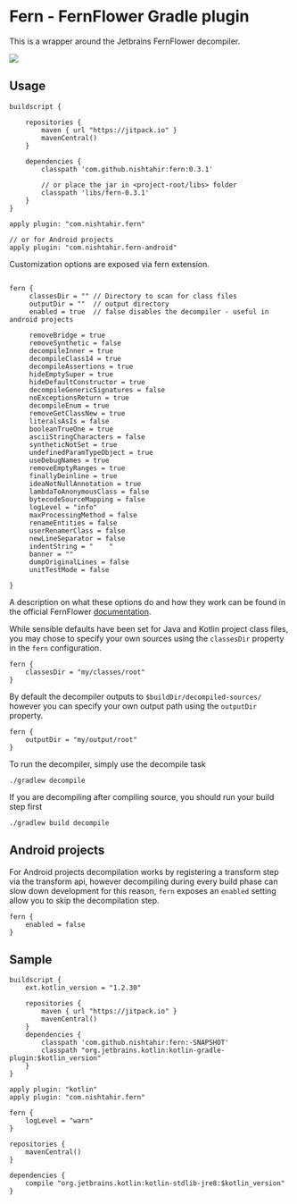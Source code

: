 # Fern - FernFlower Gradle plugin

This is a wrapper around the Jetbrains FernFlower decompiler.

[![](https://jitpack.io/v/nishtahir/fern.svg)](https://jitpack.io/#nishtahir/fern)

## Usage

```
buildscript {

    repositories {
        maven { url "https://jitpack.io" }
        mavenCentral()
    }

    dependencies {
	    classpath 'com.github.nishtahir:fern:0.3.1'

	    // or place the jar in <project-root/libs> folder
	    classpath 'libs/fern-0.3.1'
    }
}

apply plugin: "com.nishtahir.fern"

// or for Android projects
apply plugin: "com.nishtahir.fern-android"

```

Customization options are exposed via fern extension.

```

fern {
     classesDir = "" // Directory to scan for class files
     outputDir = ""  // output directory
     enabled = true  // false disables the decompiler - useful in android projects

     removeBridge = true
     removeSynthetic = false
     decompileInner = true
     decompileClass14 = true
     decompileAssertions = true
     hideEmptySuper = true
     hideDefaultConstructor = true
     decompileGenericSignatures = false
     noExceptionsReturn = true
     decompileEnum = true
     removeGetClassNew = true
     literalsAsIs = false
     booleanTrueOne = true
     asciiStringCharacters = false
     syntheticNotSet = true
     undefinedParamTypeObject = true
     useDebugNames = true
     removeEmptyRanges = true
     finallyDeinline = true
     ideaNotNullAnnotation = true
     lambdaToAnonymousClass = false
     bytecodeSourceMapping = false
     logLevel = "info"
     maxProcessingMethod = false
     renameEntities = false
     userRenamerClass = false
     newLineSeparator = false
     indentString = "    "
     banner = ""
     dumpOriginalLines = false
     unitTestMode = false

}
```
A description on what these options do and how they work can be found in the official
FernFlower [documentation](https://github.com/JetBrains/intellij-community/tree/master/plugins/java-decompiler/engine).

While sensible defaults have been set for Java and Kotlin project class files, you may chose to specify your own
sources using the `classesDir` property in the `fern` configuration.

```
fern {
    classesDir = "my/classes/root"
}
```

By default the decompiler outputs to `$buildDir/decompiled-sources/` however you can specify your own output path
using the `outputDir` property.

```
fern {
    outputDir = "my/output/root"
}
```

To run the decompiler, simply use the decompile task

```
./gradlew decompile
```

If you are decompiling after compiling source, you should run your build step first

```
./gradlew build decompile
```

## Android projects

For Android projects decompilation works by registering a transform step via the transform api, however decompiling during
every build phase can slow down development for this reason, `fern` exposes an `enabled` setting allow you
to skip the decompilation step.


```
fern {
    enabled = false
}
```

## Sample

```
buildscript {
    ext.kotlin_version = "1.2.30"

    repositories {
        maven { url "https://jitpack.io" }
        mavenCentral()
    }
    dependencies {
	    classpath 'com.github.nishtahir:fern:-SNAPSHOT'
        classpath "org.jetbrains.kotlin:kotlin-gradle-plugin:$kotlin_version"
    }
}

apply plugin: "kotlin"
apply plugin: "com.nishtahir.fern"

fern {
    logLevel = "warn"
}

repositories {
    mavenCentral()
}

dependencies {
    compile "org.jetbrains.kotlin:kotlin-stdlib-jre8:$kotlin_version"
}

```
